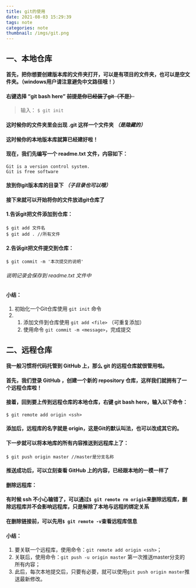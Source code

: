 ```yaml
---
title: git的使用
date: 2021-08-03 15:29:39
tags: note
categories: note
thumbnail: /imgs/git.png
---
```

## 一、本地仓库
#### 首先，把你想要创建版本库的文件夹打开，可以是有项目的文件夹，也可以是空文件夹。（windows用户请注意避免中文路径哦！）
#### 右键选择 “git bash here”  ~~前提是你已经装了git（不是）~~
> 输入：
``$ git init``
#### 这时候你的文件夹里会出现 .git 这样一个文件夹 *（是隐藏的）*
#### 这时候你的本地版本库就算已经建好啦！

#### 现在，我们先编写一个 readme.txt 文件，内容如下：
```
Git is a version control system.
Git is free software
```
#### 放到你git版本库的目录下 *（子目录也可以哦）*

#### 接下来就可以开始将你的文件放进git仓库了
#### 1.告诉git把文件添加到仓库：
```
$ git add 文件名
$ git add . //所有文件
```
#### 2.告诉git把文件提交到仓库：
``$ git commit -m '本次提交的说明'``
###### 说明记录会保存到 readme.txt 文件中

#### 小结：
1. 初始化一个Git仓库使用 ``git init`` 命令
2. 1. 添加文件到仓库使用 ``git add <file>`` （可重复添加）
   2. 使用命令 ``git commit -m <message>``，完成提交


## 二、远程仓库
#### 我一般习惯将代码托管到 GitHub 上，那么 git 的远程仓库就很管用啦。
#### 首先，我们登录 GitHub ，创建一个新的 repository 仓库，这样我们就拥有了一个远程仓库啦！
#### 接着，回到要上传到远程仓库的本地仓库，右键 git bash here，输入以下命令：
``$ git remote add origin <ssh>``
#### 添加后，远程库的名字就是 origin，这是Git的默认叫法，也可以改成其它的。
#### 下一步就可以将本地库的所有内容推送到远程库上了：
``$ git push origin master //master是分支名称``  
#### 推送成功后，可以立刻查看 GitHub 上的内容，已经跟本地的一模一样了

#### 删除远程库：
#### 有时候 ssh 不小心输错了，可以通过``$ git remote rm origin``来删除远程库，删除远程库并不会影响远程库，只是解除了本地与远程的绑定关系
#### 在删除链接前，可以先用``$ git remote -v``查看远程库信息

#### 小结：
1. 要关联一个远程库，使用命令：``git remote add origin <ssh>``；
2. 关联后，使用命令：``git push -u origin master`` 第一次推送master分支的所有内容；
3. 此后，每次本地提交后，只要有必要，就可以使用``git push origin master``推送最新修改。